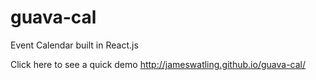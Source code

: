 # guava-cal
Event Calendar built in React.js 



Click here to see a quick demo http://jameswatling.github.io/guava-cal/
